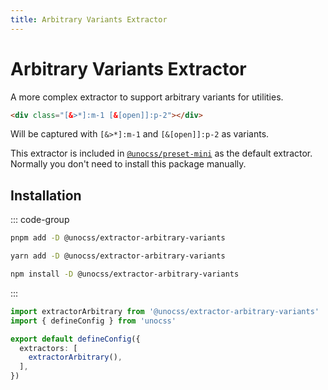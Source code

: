 ```yaml
---
title: Arbitrary Variants Extractor
---
```


# Arbitrary Variants Extractor

A more complex extractor to support arbitrary variants for utilities.

```html
<div class="[&>*]:m-1 [&[open]]:p-2"></div>
```

Will be captured with `[&>*]:m-1` and `[&[open]]:p-2` as variants.

This extractor is included in [`@unocss/preset-mini`](/presets/mini) as the default extractor. Normally you don't need to install this package manually.

## Installation

::: code-group

```bash [pnpm]
pnpm add -D @unocss/extractor-arbitrary-variants
```

```bash [yarn]
yarn add -D @unocss/extractor-arbitrary-variants
```

```bash [npm]
npm install -D @unocss/extractor-arbitrary-variants
```

:::

```ts [uno.config.ts]
import extractorArbitrary from '@unocss/extractor-arbitrary-variants'
import { defineConfig } from 'unocss'

export default defineConfig({
  extractors: [
    extractorArbitrary(),
  ],
})
```
